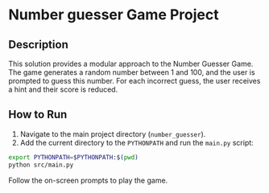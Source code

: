 # Number guesser Game Project

## Description

This solution provides a modular approach to the Number Guesser Game. The game generates a random number between 1 and 100, and the user is prompted to guess this number. For each incorrect guess, the user receives a hint and their score is reduced.

## How to Run

1. Navigate to the main project directory (`number_guesser`).
2. Add the current directory to the `PYTHONPATH` and run the `main.py` script:
```bash
export PYTHONPATH=$PYTHONPATH:$(pwd)
python src/main.py
```

Follow the on-screen prompts to play the game.